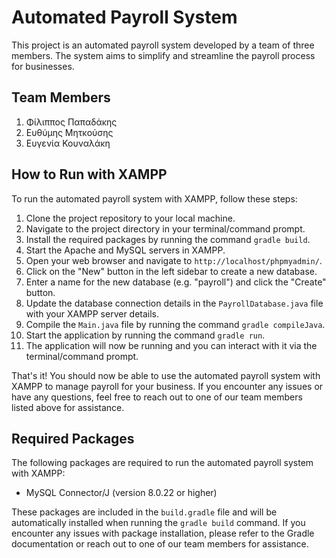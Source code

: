 # Automated Payroll System

This project is an automated payroll system developed by a team of three members. The system aims to simplify and streamline the payroll process for businesses.

## Team Members

1. Φίλιππος Παπαδάκης
2. Ευθύμης Μητκούσης 
3. Ευγενία Κουναλάκη 

## How to Run with XAMPP

To run the automated payroll system with XAMPP, follow these steps:

1. Clone the project repository to your local machine.
2. Navigate to the project directory in your terminal/command prompt.
3. Install the required packages by running the command `gradle build`.
4. Start the Apache and MySQL servers in XAMPP.
5. Open your web browser and navigate to `http://localhost/phpmyadmin/`.
6. Click on the "New" button in the left sidebar to create a new database.
7. Enter a name for the new database (e.g. "payroll") and click the "Create" button.
8. Update the database connection details in the `PayrollDatabase.java` file with your XAMPP server details.
9. Compile the `Main.java` file by running the command `gradle compileJava`.
10. Start the application by running the command `gradle run`.
11. The application will now be running and you can interact with it via the terminal/command prompt.

That's it! You should now be able to use the automated payroll system with XAMPP to manage payroll for your business. If you encounter any issues or have any questions, feel free to reach out to one of our team members listed above for assistance.

## Required Packages

The following packages are required to run the automated payroll system with XAMPP:

- MySQL Connector/J (version 8.0.22 or higher)

These packages are included in the `build.gradle` file and will be automatically installed when running the `gradle build` command. If you encounter any issues with package installation, please refer to the Gradle documentation or reach out to one of our team members for assistance.
